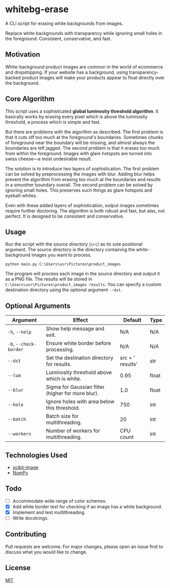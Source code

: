 # whitebg-erase
A CLI script for erasing white backgrounds from images.

Replace white backgrounds with transparency while ignoring small holes in the foreground. Consistent, conservative, and fast.

## Motivation
White-background product images are common in the world of ecommerce and dropshipping. If your website has a background, using transparency-backed product images will make your products appear to float directly over the background.

## Core Algorithm

This script uses a sophisticated **global luminosity threshold algorithm**. It basically works by erasing every pixel which is above the luminosity threshold, a process which is simple and fast.

But there are problems with the algorithm as described. The first problem is that it cuts off too much at the foreground's boundaries. Sometimes chunks of foreground near the boundary will be missing, and almost always the boundaries are left jagged. The second problem is that it erases too much from within the foreground. Images with glare hotspots are turned into swiss cheese&mdash;a most undesirable result.

The solution is to introduce two layers of sophistication. The first problem can be solved by preprocessing the images with blur. Adding blur helps prevent the algorithm from erasing too much at the boundaries and results in a smoother boundary overall. The second problem can be solved by ignoring small holes. This preserves such things as glare hotspots and eyeball-whites.

Even with these added layers of sophistication, output images sometimes require further doctoring. The algorithm is both robust and fast, but alas, not perfect. It is designed to be consistent and conservative.

## Usage
Run the script with the source directory (`src`) as its sole positional argument. The source directory is the directory containing the white-background images you want to process.

```shell
python main.py C:\Users\usr\Pictures\product_images
```

The program will process each image in the source directory and output it as a PNG file. The results will be stored in `C:\Users\usr\Pictures\product_images results`. You can specify a custom destination directory using the optional argument `--dst`.

## Optional Arguments

| Argument               | Effect                                            | Default                  | Type  |
| ---------------------- | ------------------------------------------------- | ------------------------ | ----- |
| `-h`, `--help`         | Show help message and exit.                       | N/A                      | N/A   |
| `-b`, `--check-border` | Ensure white border before processing.            | N/A                      | N/A   |
| `--dst`                | Set the destination directory for results.        | src + ' results'         | str   |
| `--lum`                | Luminosity threshold above which is white.        | 0.95                     | float |
| `--blur`               | Sigma for Gaussian filter (higher for more blur). | 1.0                      | float |
| `--hole`               | Ignore holes with area below this threshold.      | 750                      | int   |
| `--batch`              | Batch size for multithreading.                    | 20                       | int   |
| `--workers`            | Number of workers for multithreading.             | CPU count                | int   |

## Technologies Used
- [scikit-image](https://scikit-image.org/)
- [NumPy](https://numpy.org/)

## Todo
- [ ] Accommodate wide range of color schemes.
- [X] Add white border test for checking if an image has a white background.
- [X] Implement and test multithreading.
- [ ] Write docstrings.

## Contributing
Pull requests are welcome. For major changes, please open an issue first to discuss what you would like to change.

## License
[MIT](https://choosealicense.com/licenses/mit/)
